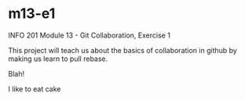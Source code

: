 # m13-e1
INFO 201 Module 13 - Git Collaboration, Exercise 1

This project will teach us about the basics of collaboration in github by making us learn to pull rebase.

Blah!

I like to eat cake

